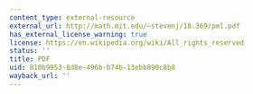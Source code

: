 ```yaml
---
content_type: external-resource
external_url: http://math.mit.edu/~stevenj/18.369/pml.pdf
has_external_license_warning: true
license: https://en.wikipedia.org/wiki/All_rights_reserved
status: ''
title: PDF
uid: 810b9953-8d8e-496b-b74b-13ebb890c8b8
wayback_url: ''
---
```

